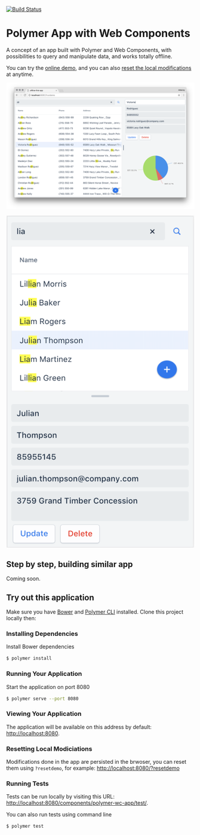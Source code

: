 [![Build Status](https://travis-ci.org/amahdy/polymer-webcomponent.svg?branch=master)](https://travis-ci.org/amahdy/polymer-webcomponent)

# Polymer App with Web Components

A concept of an app built with Polymer and Web Components, with possibilities to query and manipulate data, and works totally offline.

You can try the [online demo](https://amahdy.github.io/polymer-webcomponent/), and you can also [reset the local modifications](https://amahdy.github.io/polymer-webcomponent/?resetdemo) at anytime.

![App Preview](./readme_files/preview.png)

![App Preview in Mobile](./readme_files/preview_mobile.png)

## Step by step, building similar app

Coming soon.

## Try out this application

Make sure you have [Bower](https://bower.io) and [Polymer CLI](https://www.npmjs.com/package/polymer-cli) installed. Clone this project locally then:

### Installing Dependencies

Install Bower dependencies
```bash
$ polymer install
```

### Running Your Application

Start the application on port 8080
```bash
$ polymer serve --port 8080
```

### Viewing Your Application

The application will be available on this address by default: [http://localhost:8080](http://localhost:8080).

### Resetting Local Modiciations

Modifications done in the app are persisted in the brwoser, you can reset them using `?resetdemo`, for example: [http://localhost:8080/?resetdemo](http://localhost:8080/?resetdemo)

### Running Tests

Tests can be run locally by visiting this URL: [http://localhost:8080/components/polymer-wc-app/test/](http://localhost:8081/components/polymer-wc-app/test/).

You can also run tests using command line
```bash
$ polymer test
```